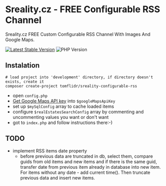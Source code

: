 # Sreality.cz - FREE Configurable RSS Channel
Sreality.cz FREE Custom Configurable RSS Channel With Images And Google Maps.

[![Latest Stable Version](https://img.shields.io/badge/Stable-v2.0.0-brightgreen.svg?style=plastic)](https://github.com/tomflidr/sreality-configurable-rss/releases)
![PHP Version](https://img.shields.io/badge/PHP->=5.3-brightgreen.svg?style=plastic)

## Instalation
```shell
# load project into 'development' directory, if directory doesn't exists, create it
composer create-project tomflidr/sreality-configurable-rss
```
- open `config.php`
- [Get Google Maps API key](https://developers.google.com/maps/documentation/static-maps/?refresh=1&pli=1) into `$googleMapsApiKey`
- set up `$mySqlConfig` array to cache loaded items
- configure `$realEstatesSearchConfig` array by commenting and uncommenting values you want or don't want
- got to `index.php` and follow instructions there:-)

## TODO
- implement RSS items date property
  - before previous data are truncated in db, select them, compare guids from old items and new items
    and if there is the same guid, transfer date from previous item already in database into new item.
	For items without any date - add current time(). Then truncate previous data and insert new items.